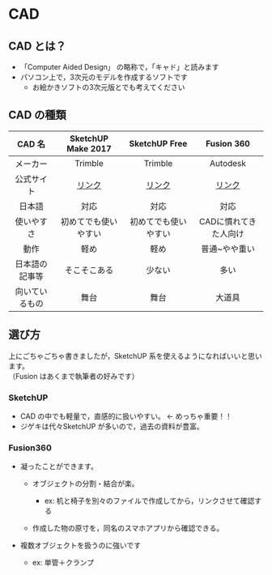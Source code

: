 # CAD

## CAD とは？

- 「Computer Aided Design」 の略称で，「キャド」と読みます
- パソコン上で，3次元のモデルを作成するソフトです
  - お絵かきソフトの3次元版とでも考えてください

## CAD の種類

 |     CAD 名     |                        SketchUP Make 2017                         |                            SketchUP Free                             |                             Fusion 360                              |
 | :------------: | :---------------------------------------------------------------: | :------------------------------------------------------------------: | :-----------------------------------------------------------------: |
 |    メーカー    |                              Trimble                              |                               Trimble                                |                              Autodesk                               |
 |   公式サイト   | [リンク](https://help.sketchup.com/ja/downloading-older-versions) | [リンク](https://www.sketchup.com/ja/plans-and-pricing#for-personal) | [リンク](https://www.autodesk.co.jp/campaigns/education/fusion-360) |
 |     日本語     |                               対応                                |                                 対応                                 |                                対応                                 |
 |   使いやすさ   |                       初めてでも使いやすい                        |                         初めてでも使いやすい                         |                        CADに慣れてきた人向け                        |
 |      動作      |                               軽め                                |                                 軽め                                 |                            普通~やや重い                            |
 | 日本語の記事等 |                           そこそこある                            |                                少ない                                |                                多い                                 |
 | 向いているもの |                               舞台                                |                                 舞台                                 |                               大道具                                |

## 選び方

上にごちゃごちゃ書きましたが，SketchUP 系を使えるようになればいいと思います。  
（Fusion はあくまで執筆者の好みです）

### SketchUP

- CAD の中でも軽量で，直感的に扱いやすい。 ← めっちゃ重要！！
- ジゲキは代々SketchUP が多いので，過去の資料が豊富。

### Fusion360

- 凝ったことができます。

  - オブジェクトの分割・結合が楽。

    - ex: 机と椅子を別々のファイルで作成してから，リンクさせて確認する

  - 作成した物の原寸を，同名のスマホアプリから確認できる。

- 複数オブジェクトを扱うのに強いです

  - ex: 単管＋クランプ
